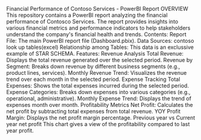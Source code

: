 Financial Performance of Contoso Services - PowerBI Report
OVERVIEW
This repository contains a PowerBI report analyzing the financial performance of Contosco Services. 
The report provides insights into various financial metrics and performance indicators to help stakeholders understand the company's financial health and trends.
Contents:
Report File: The main PowerBI report file (Dashboard.pbix).
Data Sources: contoso look up tables(excel)
Relationship among Tables: This data is an exclussive example of STAR SCHEMA.
Features:
Revenue Analysis
Total Revenue: Displays the total revenue generated over the selected period.
Revenue by Segment: Breaks down revenue by different business segments (e.g., product lines, services).
Monthly Revenue Trend: Visualizes the revenue trend over each month in the selected period.
Expense Tracking
Total Expenses: Shows the total expenses incurred during the selected period.
Expense Categories: Breaks down expenses into various categories (e.g., operational, administrative).
Monthly Expense Trend: Displays the trend of expenses month over month.
Profitability Metrics
Net Profit: Calculates the net profit by subtracting total expenses from total revenue.
YOY Profit Margin: Displays the net profit margin percentage.
Previous year vs Current year net profit
This chart gives a view of the profitability compared to last year profit.



